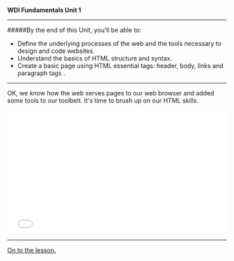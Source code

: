 **WDI Fundamentals Unit 1**

---

#####By the end of this Unit, you'll be able to:

* Define the underlying processes of the web and the tools necessary to design and code websites.
* Understand the basics of HTML structure and syntax.
* Create a basic page using HTML essential tags: header, body, links and paragraph tags .

---

OK, we know how the web serves pages to our web browser and added some tools to our toolbelt. It's time to brush up on our HTML skills.


<div class="wistia_responsive_padding" style="padding:56.25% 0 0 0;position:relative;"><div class="wistia_responsive_wrapper" style="height:100%;left:0;position:absolute;top:0;width:100%;"><iframe src="//fast.wistia.net/embed/iframe/zio3fp9fn9?seo=false&videoFoam=true" allowtransparency="true" frameborder="0" scrolling="no" class="wistia_embed" name="wistia_embed" allowfullscreen mozallowfullscreen webkitallowfullscreen oallowfullscreen msallowfullscreen width="100%" height="100%"></iframe></div></div>
<script src="//fast.wistia.net/assets/external/E-v1.js" async></script>


---

[On to the lesson.](02_lesson.md)
